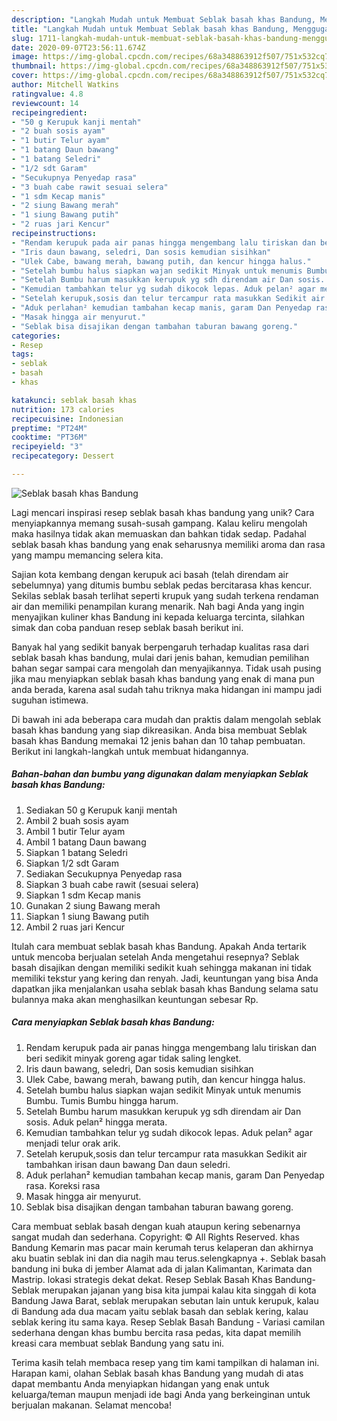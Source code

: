 ```yaml
---
description: "Langkah Mudah untuk Membuat Seblak basah khas Bandung, Menggugah Selera"
title: "Langkah Mudah untuk Membuat Seblak basah khas Bandung, Menggugah Selera"
slug: 1711-langkah-mudah-untuk-membuat-seblak-basah-khas-bandung-menggugah-selera
date: 2020-09-07T23:56:11.674Z
image: https://img-global.cpcdn.com/recipes/68a348863912f507/751x532cq70/seblak-basah-khas-bandung-foto-resep-utama.jpg
thumbnail: https://img-global.cpcdn.com/recipes/68a348863912f507/751x532cq70/seblak-basah-khas-bandung-foto-resep-utama.jpg
cover: https://img-global.cpcdn.com/recipes/68a348863912f507/751x532cq70/seblak-basah-khas-bandung-foto-resep-utama.jpg
author: Mitchell Watkins
ratingvalue: 4.8
reviewcount: 14
recipeingredient:
- "50 g Kerupuk kanji mentah"
- "2 buah sosis ayam"
- "1 butir Telur ayam"
- "1 batang Daun bawang"
- "1 batang Seledri"
- "1/2 sdt Garam"
- "Secukupnya Penyedap rasa"
- "3 buah cabe rawit sesuai selera"
- "1 sdm Kecap manis"
- "2 siung Bawang merah"
- "1 siung Bawang putih"
- "2 ruas jari Kencur"
recipeinstructions:
- "Rendam kerupuk pada air panas hingga mengembang lalu tiriskan dan beri sedikit minyak goreng agar tidak saling lengket."
- "Iris daun bawang, seledri, Dan sosis kemudian sisihkan"
- "Ulek Cabe, bawang merah, bawang putih, dan kencur hingga halus."
- "Setelah bumbu halus siapkan wajan sedikit Minyak untuk menumis Bumbu. Tumis Bumbu hingga harum."
- "Setelah Bumbu harum masukkan kerupuk yg sdh direndam air Dan sosis. Aduk pelan² hingga merata."
- "Kemudian tambahkan telur yg sudah dikocok lepas. Aduk pelan² agar menjadi telur orak arik."
- "Setelah kerupuk,sosis dan telur tercampur rata masukkan Sedikit air tambahkan irisan daun bawang Dan daun seledri."
- "Aduk perlahan² kemudian tambahan kecap manis, garam Dan Penyedap rasa. Koreksi rasa"
- "Masak hingga air menyurut."
- "Seblak bisa disajikan dengan tambahan taburan bawang goreng."
categories:
- Resep
tags:
- seblak
- basah
- khas

katakunci: seblak basah khas 
nutrition: 173 calories
recipecuisine: Indonesian
preptime: "PT24M"
cooktime: "PT36M"
recipeyield: "3"
recipecategory: Dessert

---
```



![Seblak basah khas Bandung](https://img-global.cpcdn.com/recipes/68a348863912f507/751x532cq70/seblak-basah-khas-bandung-foto-resep-utama.jpg)

Lagi mencari inspirasi resep seblak basah khas bandung yang unik? Cara menyiapkannya memang susah-susah gampang. Kalau keliru mengolah maka hasilnya tidak akan memuaskan dan bahkan tidak sedap. Padahal seblak basah khas bandung yang enak seharusnya memiliki aroma dan rasa yang mampu memancing selera kita.

Sajian kota kembang dengan kerupuk aci basah (telah direndam air sebelumnya) yang ditumis bumbu seblak pedas bercitarasa khas kencur. Sekilas seblak basah terlihat seperti krupuk yang sudah terkena rendaman air dan memiliki penampilan kurang menarik. Nah bagi Anda yang ingin menyajikan kuliner khas Bandung ini kepada keluarga tercinta, silahkan simak dan coba panduan resep seblak basah berikut ini.

Banyak hal yang sedikit banyak berpengaruh terhadap kualitas rasa dari seblak basah khas bandung, mulai dari jenis bahan, kemudian pemilihan bahan segar sampai cara mengolah dan menyajikannya. Tidak usah pusing jika mau menyiapkan seblak basah khas bandung yang enak di mana pun anda berada, karena asal sudah tahu triknya maka hidangan ini mampu jadi suguhan istimewa.


Di bawah ini ada beberapa cara mudah dan praktis dalam mengolah seblak basah khas bandung yang siap dikreasikan. Anda bisa membuat Seblak basah khas Bandung memakai 12 jenis bahan dan 10 tahap pembuatan. Berikut ini langkah-langkah untuk membuat hidangannya.

<!--inarticleads1-->

##### Bahan-bahan dan bumbu yang digunakan dalam menyiapkan Seblak basah khas Bandung:

1. Sediakan 50 g Kerupuk kanji mentah
1. Ambil 2 buah sosis ayam
1. Ambil 1 butir Telur ayam
1. Ambil 1 batang Daun bawang
1. Siapkan 1 batang Seledri
1. Siapkan 1/2 sdt Garam
1. Sediakan Secukupnya Penyedap rasa
1. Siapkan 3 buah cabe rawit (sesuai selera)
1. Siapkan 1 sdm Kecap manis
1. Gunakan 2 siung Bawang merah
1. Siapkan 1 siung Bawang putih
1. Ambil 2 ruas jari Kencur


Itulah cara membuat seblak basah khas Bandung. Apakah Anda tertarik untuk mencoba berjualan setelah Anda mengetahui resepnya? Seblak basah disajikan dengan memiliki sedikit kuah sehingga makanan ini tidak memiliki tekstur yang kering dan renyah. Jadi, keuntungan yang bisa Anda dapatkan jika menjalankan usaha seblak basah khas Bandung selama satu bulannya maka akan menghasilkan keuntungan sebesar Rp. 

<!--inarticleads2-->

##### Cara menyiapkan Seblak basah khas Bandung:

1. Rendam kerupuk pada air panas hingga mengembang lalu tiriskan dan beri sedikit minyak goreng agar tidak saling lengket.
1. Iris daun bawang, seledri, Dan sosis kemudian sisihkan
1. Ulek Cabe, bawang merah, bawang putih, dan kencur hingga halus.
1. Setelah bumbu halus siapkan wajan sedikit Minyak untuk menumis Bumbu. Tumis Bumbu hingga harum.
1. Setelah Bumbu harum masukkan kerupuk yg sdh direndam air Dan sosis. Aduk pelan² hingga merata.
1. Kemudian tambahkan telur yg sudah dikocok lepas. Aduk pelan² agar menjadi telur orak arik.
1. Setelah kerupuk,sosis dan telur tercampur rata masukkan Sedikit air tambahkan irisan daun bawang Dan daun seledri.
1. Aduk perlahan² kemudian tambahan kecap manis, garam Dan Penyedap rasa. Koreksi rasa
1. Masak hingga air menyurut.
1. Seblak bisa disajikan dengan tambahan taburan bawang goreng.


Cara membuat seblak basah dengan kuah ataupun kering sebenarnya sangat mudah dan sederhana. Copyright: © All Rights Reserved. khas Bandung Kemarin mas pacar main kerumah terus kelaperan dan akhirnya aku buatin seblak ini dan dia nagih mau terus.selengkapnya +. Seblak basah bandung ini buka di jember Alamat ada di jalan Kalimantan, Karimata dan Mastrip. lokasi strategis dekat dekat. Resep Seblak Basah Khas Bandung- Seblak merupakan jajanan yang bisa kita jumpai kalau kita singgah di kota Bandung Jawa Barat, seblak merupakan sebutan lain untuk kerupuk, kalau di Bandung ada dua macam yaitu seblak basah dan seblak kering, kalau seblak kering itu sama kaya. Resep Seblak Basah Bandung - Variasi camilan sederhana dengan khas bumbu bercita rasa pedas, kita dapat memilih kreasi cara membuat seblak Bandung yang satu ini. 

Terima kasih telah membaca resep yang tim kami tampilkan di halaman ini. Harapan kami, olahan Seblak basah khas Bandung yang mudah di atas dapat membantu Anda menyiapkan hidangan yang enak untuk keluarga/teman maupun menjadi ide bagi Anda yang berkeinginan untuk berjualan makanan. Selamat mencoba!
